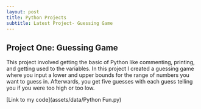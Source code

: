 ```yaml
---
layout: post
title: Python Projects
subtitle: Latest Project- Guessing Game
---
```



## Project One: Guessing Game
This project involved getting the basic of Python like commenting, printing, and getting used to the variables. In this project I created a guessing game where you input a lower and upper bounds for the range of numbers you want to guess in. Afterwards, you get five guesses with each guess telling you if you were too high or too low.

[Link to my code](assets/data/Python Fun.py)

